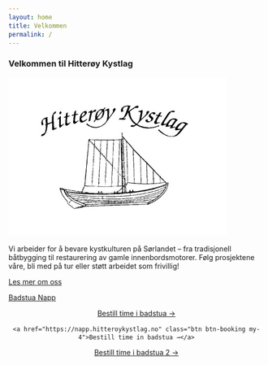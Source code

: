 ```yaml
---
layout: home
title: Velkommen
permalink: /
---
```


<link rel="stylesheet" href="{{ "/assets/css/custom.css" | relative_url }}">

### Velkommen til Hitterøy Kystlag

![Alternativ tekst](/assets/img/logo.png)

Vi arbeider for å bevare kystkulturen på Sørlandet – fra tradisjonell båtbygging
til restaurering av gamle innenbordsmotorer. Følg prosjektene våre, bli med på tur
eller støtt arbeidet som frivillig!

[Les mer om oss](/about/)

[Badstua Napp](/napp/)

<div style="text-align:center">
  <a href="https://napp.hitteroykystlag.no"
     class="btn btn-primary btn-lg my-4">
    Bestill time i badstua →
  </a>

	<a href="https://napp.hitteroykystlag.no" class="btn btn-booking my-4">Bestill time in badstua →</a>
</div>


<div style="text-align:center">
  <a href="https://napp.hitteroykystlag.no" class="btn-booking my-4">
    Bestill time i badstua 2 →
  </a>
</div>